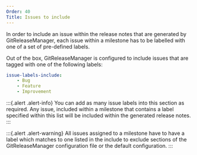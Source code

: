 ```yaml
---
Order: 40
Title: Issues to include
---
```


In order to include an issue within the release notes that are generated by
GitReleaseManager, each issue within a milestone has to be labelled with one of
a set of pre-defined labels.

Out of the box, GitReleaseManager is configured to include issues that are
tagged with one of the following labels:

```yaml
issue-labels-include:
    - Bug
    - Feature
    - Improvement
```

:::{.alert .alert-info}
You can add as many issue labels into this section as required. Any issue,
included within a milestone that contains a label specified within this list
will be included within the generated release notes.
:::

:::{.alert .alert-warning}
All issues assigned to a milestone have to have a label which matches to one
listed in the include to exclude sections of the GitReleaseManager configuration
file or the default configuration.
:::
